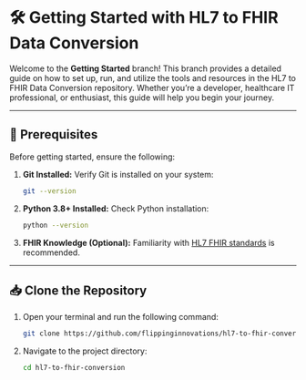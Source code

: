# 🛠️ Getting Started with HL7 to FHIR Data Conversion

Welcome to the **Getting Started** branch! This branch provides a detailed guide on how to set up, run, and utilize the tools and resources in the HL7 to FHIR Data Conversion repository. Whether you’re a developer, healthcare IT professional, or enthusiast, this guide will help you begin your journey.

---

## 🚀 Prerequisites
Before getting started, ensure the following:

1. **Git Installed:** Verify Git is installed on your system:
   ```bash
   git --version
   ```
2. **Python 3.8+ Installed:** Check Python installation:
   ```bash
   python --version
   ```
3. **FHIR Knowledge (Optional):** Familiarity with [HL7 FHIR standards](https://hl7.org/fhir/) is recommended.

---

## 📥 Clone the Repository
1. Open your terminal and run the following command:
   ```bash
   git clone https://github.com/flippinginnovations/hl7-to-fhir-conversion.git
   ```
2. Navigate to the project directory:
   ```bash
   cd hl7-to-fhir-conversion
